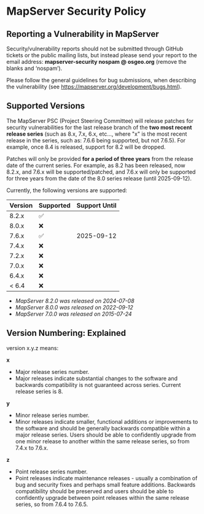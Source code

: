 # MapServer Security Policy

## Reporting a Vulnerability in MapServer

Security/vulnerability reports should not be submitted through GitHub tickets or the public mailing lists, but instead please send your report 
to the email address: **mapserver-security nospam @ osgeo.org** (remove the blanks and ‘nospam’).  

Please follow the general guidelines for bug 
submissions, when describing the vulnerability (see https://mapserver.org/development/bugs.html).

## Supported Versions

The MapServer PSC (Project Steering Committee) will release patches for security vulnerabilities 
for the last release branch of the **two most recent release series** (such as 8.x, 7.x, 6.x, etc..., 
where "x" is the most recent release in the series, such as: 7.6.6 being supported, but 
not 7.6.5).  For example, once 8.4 is released, support for 8.2 will be dropped.
 
Patches will only be provided **for a period of three years** from the release date of the current series.
For example, as 8.2 has been released, now 8.2.x, and 7.6.x will be supported/patched, and 7.6.x will
only be supported for three years from the date of the 8.0 series release (until 2025-09-12).

Currently, the following versions are supported:

| Version | Supported          | Support Until |
| ------- | ------------------ |-------------- |
| 8.2.x   | :white_check_mark: |               |
| 8.0.x   | :x:                |               |
| 7.6.x   | :white_check_mark: | 2025-09-12    |
| 7.4.x   | :x:                |               |
| 7.2.x   | :x:                |               |
| 7.0.x   | :x:                |               |
| 6.4.x   | :x:                |               |
| < 6.4   | :x:                |               |

- _MapServer 8.2.0 was released on 2024-07-08_
- _MapServer 8.0.0 was released on 2022-09-12_
- _MapServer 7.0.0 was released on 2015-07-24_

## Version Numbering: Explained

version x.y.z means:

**x**
- Major release series number.
- Major releases indicate substantial changes to the software and 
  backwards compatibility is not guaranteed across series. Current 
  release series is 8.

**y**
- Minor release series number.
- Minor releases indicate smaller, functional additions or improvements 
  to the software and should be generally backwards compatible within a 
  major release series. Users should be able to confidently upgrade 
  from one minor release to another within the same release series, so 
  from 7.4.x to 7.6.x.

**z**
- Point release series number.
- Point releases indicate maintenance releases - usually a combination of 
  bug and security fixes and perhaps small feature additions. Backwards 
  compatibility should be preserved and users should be able to confidently 
  upgrade between point releases within the same release series, 
  so from 7.6.4 to 7.6.5.
